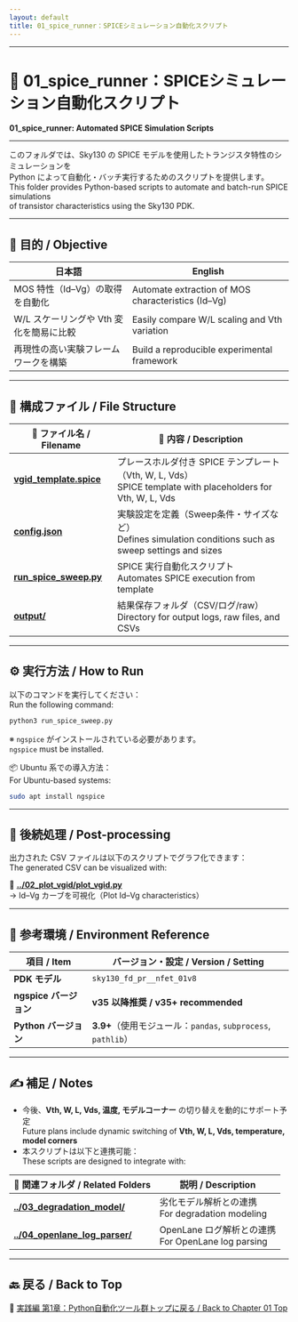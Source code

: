 ```yaml
---
layout: default
title: 01_spice_runner：SPICEシミュレーション自動化スクリプト
---
```


---

# 🐍 01_spice_runner：SPICEシミュレーション自動化スクリプト  
**01_spice_runner: Automated SPICE Simulation Scripts**

---

このフォルダでは、Sky130 の SPICE モデルを使用したトランジスタ特性のシミュレーションを  
Python によって自動化・バッチ実行するためのスクリプトを提供します。  
This folder provides Python-based scripts to automate and batch-run SPICE simulations  
of transistor characteristics using the Sky130 PDK.

---

## 🎯 目的 / Objective

| 日本語 | English |
|--------|---------|
| MOS 特性（Id–Vg）の取得を自動化 | Automate extraction of MOS characteristics (Id–Vg) |
| W/L スケーリングや Vth 変化を簡易に比較 | Easily compare W/L scaling and Vth variation |
| 再現性の高い実験フレームワークを構築 | Build a reproducible experimental framework |

---

## 📁 構成ファイル / File Structure

| 📄 ファイル名 / Filename | 📝 内容 / Description |
|-------------------------|------------------------|
| **[vgid_template.spice](vgid_template.spice)** | プレースホルダ付き SPICE テンプレート（Vth, W, L, Vds）<br>SPICE template with placeholders for Vth, W, L, Vds |
| **[config.json](config.json)** | 実験設定を定義（Sweep条件・サイズなど）<br>Defines simulation conditions such as sweep settings and sizes |
| **[run_spice_sweep.py](run_spice_sweep.py)** | SPICE 実行自動化スクリプト<br>Automates SPICE execution from template |
| **[output/](output/)** | 結果保存フォルダ（CSV/ログ/raw）<br>Directory for output logs, raw files, and CSVs |

---

## ⚙️ 実行方法 / How to Run

以下のコマンドを実行してください：  
Run the following command:

```bash
python3 run_spice_sweep.py
```

※ `ngspice` がインストールされている必要があります。  
`ngspice` must be installed.

📦 Ubuntu 系での導入方法：  
For Ubuntu-based systems:

```bash
sudo apt install ngspice
```

---

## 📘 後続処理 / Post-processing

出力された CSV ファイルは以下のスクリプトでグラフ化できます：  
The generated CSV can be visualized with:

🔗 **[../02_plot_vgid/plot_vgid.py](../02_plot_vgid/plot_vgid.py)**  
→ Id–Vg カーブを可視化（Plot Id–Vg characteristics）

---

## 🔗 参考環境 / Environment Reference

| 項目 / Item | バージョン・設定 / Version / Setting |
|-------------|-------------------------------------|
| **PDK モデル** | `sky130_fd_pr__nfet_01v8` |
| **ngspice バージョン** | **v35 以降推奨 / v35+ recommended** |
| **Python バージョン** | **3.9+**（使用モジュール：`pandas`, `subprocess`, `pathlib`） |

---

## ✍️ 補足 / Notes

- 今後、**Vth, W, L, Vds, 温度, モデルコーナー** の切り替えを動的にサポート予定  
  Future plans include dynamic switching of **Vth, W, L, Vds, temperature, model corners**
- 本スクリプトは以下と連携可能：  
  These scripts are designed to integrate with:

| 🔗 関連フォルダ / Related Folders | 説明 / Description |
|----------------------------------|--------------------|
| **[../03_degradation_model/](../03_degradation_model/)** | 劣化モデル解析との連携<br>For degradation modeling |
| **[../04_openlane_log_parser/](../04_openlane_log_parser/)** | OpenLane ログ解析との連携<br>For OpenLane log parsing |

---

## 🔙 戻る / Back to Top

📂 [実践編 第1章：Python自動化ツール群トップに戻る / Back to Chapter 01 Top](../README.md)
